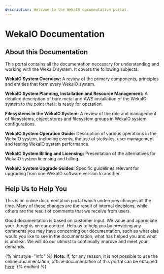 ```yaml
---
description: Welcome to the WekaIO documentation portal.
---
```


# WekaIO Documentation

## About this Documentation

This portal contains all the documentation necessary for understanding and working with the WekaIO system. It covers the following subjects:

**WekaIO System Overview:** A review of the primary components, principles and entities that form every WekaIO system.

**WekaIO System Planning, Installation and Resource Management:** A detailed description of bare metal and AWS installation of the WekaIO system to the point that it is ready for operation.

**Filesystems in the WekaIO System:** A review of the role and management of filesystems, object stores and filesystem groups in WekaIO system configurations.

**WekaIO System Operation Guide:** Description of various operations in the WekaIO system, including events, the use of statistics, user management and testing WekaIO system performance.

**WekaIO System Billing and Licensing:** Presentation of the alternatives for WekaIO system licensing and billing.

**WekaIO System Upgrade Guides:** Specific guidelines relevant for upgrading from one WekaIO software version to another.

## Help Us to Help You

This is an online documentation portal which undergoes changes all the time. Many of these changes are the result of internal decisions, while others are the result of comments that we receive from users.

Good documentation is based on customer input. We value and appreciate your thoughts on our content. Help us to help you by providing any comments you may have concerning our documentation, such as what else would you like to see in the documentation, what has helped you and what is unclear. We will do our utmost to continually improve and meet your demands.

{% hint style="info" %}
**Note:** If, for any reason, it is not possible to use the online documentation, offline documentation of this portal can be obtained [here](https://drive.google.com/open?id=1HwWq3BtaRLT2j9y-hmVO9xzzikpzFb5X).
{% endhint %}

